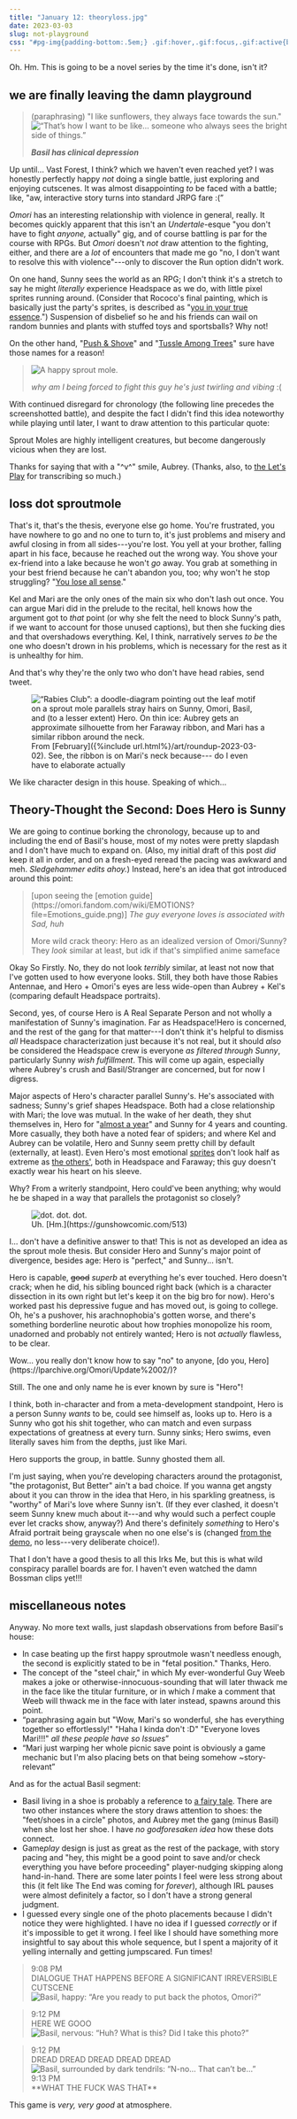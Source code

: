 ```yaml
---
title: "January 12: theoryloss.jpg"
date: 2023-03-03
slug: not-playground
css: "#pg-img{padding-bottom:.5em;} .gif:hover,.gif:focus,.gif:active{background-image:url(../assets/img/rcy_160.gif);} /*if custom css you'll have to re-add these*/ figcaption{max-width:400px; margin:-1em auto 0;} main li{margin:.25em 0;} hr{margin:3em 0 2em;} hr+h2{font-size:1.25em !important; font-style:italic; color:#bfbfbf !important;}"
---
```

Oh. Hm. This is going to be a novel series by the time it's done, isn't it?

## we are finally leaving the damn playground
<blockquote class="dc" markdown="1">
(paraphrasing) "I like sunflowers, they always face towards the sun."

<img src="https://cdn.discordapp.com/attachments/483318565022203904/1063263934389436556/image.png" alt="“That’s how I want to be like… someone who always sees the bright side of things.”">

***Basil has clinical depression***
</blockquote>

Up until... Vast Forest, I think? which we haven't even reached yet? I was honestly perfectly happy *not* doing a single battle, just exploring and enjoying cutscenes. It was almost disappointing *to* be faced with a battle; like, "aw, interactive story turns into standard JRPG fare :(”

<i class="omo">Omori</i> has an interesting relationship with violence in general, really. It becomes quickly apparent that this isn't an <i>Undertale</i>-esque "you don't have to fight *anyone,* actually" gig, and of course battling is par for the course with RPGs. But <i class="omo">Omori</i> doesn't *not* draw attention to the fighting, either, and there are a *lot* of encounters that made me go "no, I don't want to resolve this with violence"---only to discover the Run option didn't work.

On one hand, Sunny sees the world as an RPG; I don't think it's a stretch to say he might *literally* experience Headspace as we do, with little pixel sprites running around. (Consider that Rococo's final painting, which is basically just the party's sprites, is described as "[you in your true essence](https://omori.fandom.com/wiki/ROCOCO#COMMISSIONS).") Suspension of disbelief so he and his friends can wail on random bunnies and plants with stuffed toys and sportsballs? Why not!

On the other hand, "[Push & Shove](https://omori.bandcamp.com/track/push-shove)" and "[Tussle Among Trees](https://omori.bandcamp.com/track/tussle-among-trees)" sure have those names for a reason!

<blockquote class="dc" markdown="1">
<img src="https://cdn.discordapp.com/attachments/483318565022203904/1063266441438187580/image.png" alt="A happy sprout mole." title="A happy sprout mole.">

<em>why am I being forced to fight this guy he's just twirling and vibing</em> :(
</blockquote>

With continued disregard for chronology (the following line precedes the screenshotted battle), and despite the fact I didn't find this idea noteworthy while playing until later, I want to draw attention to this particular quote:

<div class="box"><p>Sprout Moles are highly intelligent creatures, but become dangerously vicious when they are lost.</p></div>

Thanks for saying that with a "^v^" smile, Aubrey. (Thanks, also, to [the Let's Play](https://lparchive.org/Omori/Update%2003/) for transcribing so much.)

## loss dot sproutmole
That's it, that's the thesis, everyone else go home. You're frustrated, you have nowhere to go and no one to turn to, it's just problems and misery and awful closing in from all sides---you're lost. You yell at your brother, falling apart in his face, because he reached out the wrong way. You shove your ex-friend into a lake because he won't *go* away. You grab at something in your best friend because he can't abandon you, too; why won't he stop struggling? "[You lose all sense](https://lparchive.org/Omori/Update%2075/)."

Kel and Mari are the only ones of the main six who don't lash out once. You can argue Mari did in the prelude to the recital, hell knows how the argument got to *that* point (or why she felt the need to block Sunny's path, if we want to account for those unused captions), but then she fucking dies and that overshadows everything. Kel, I think, narratively serves *to be* the one who doesn't drown in his problems, which is necessary for the rest as it is unhealthy for him.

And that's why they're the only two who don't have head rabies, send tweet.

<figure class="doodl"><img src="{%include url.html%}/assets/img/misc/rabies.png" alt="“Rabies Club”: a doodle-diagram pointing out the leaf motif on a sprout mole parallels stray hairs on Sunny, Omori, Basil, and (to a lesser extent) Hero. On thin ice: Aubrey gets an approximate silhouette from her Faraway ribbon, and Mari has a similar ribbon around the neck.">
<figcaption markdown="1">
From [February]({%include url.html%}/art/roundup-2023-03-02). See, the ribbon is on Mari's neck because--- do I even have to elaborate actually
</figcaption></figure>

We like character design in this house. Speaking of which...

## Theory-Thought the Second: Does Hero is Sunny
We are going to continue borking the chronology, because up to and including the end of Basil's house, most of my notes were pretty slapdash and I don't have much to expand on. (Also, my initial draft of this post *did* keep it all in order, and on a fresh-eyed reread the pacing was awkward and meh. *Sledgehammer edits ahoy.*) Instead, here's an idea that got introduced around this point:

<blockquote class="dc" markdown="1">
<span class="not-dc">[upon seeing the [emotion guide](https://omori.fandom.com/wiki/EMOTIONS?file=Emotions_guide.png)]</span>  
<i>The guy everyone loves is associated with Sad, huh</i>

More wild crack theory: Hero as an idealized version of Omori/Sunny? They *look* similar at least, but idk if that's simplified anime sameface
</blockquote>

Okay So Firstly. No, they do not look *terribly* similar, at least not now that I've gotten used to how everyone looks. Still, they both have those Rabies Antennae, and Hero + Omori's eyes are less wide-open than Aubrey + Kel's (comparing default Headspace portraits).

Second, yes, of course Hero is A Real Separate Person and not wholly a manifestation of Sunny's imagination. Far as Headspace!Hero is concerned, and the rest of the gang for that matter---I don't think it's helpful to dismiss *all* Headspace characterization just because it's not real, but it should *also* be considered the Headspace crew is everyone *as filtered through Sunny*, particularly Sunny *wish fulfillment*. This will come up again, especially where Aubrey's crush and Basil/Stranger are concerned, but for now I digress.

Major aspects of Hero's character parallel Sunny's. He's associated with sadness; Sunny's grief shapes Headspace. Both had a close relationship with Mari; the love was mutual. In the wake of her death, they shut themselves in, Hero for "[almost a year](https://piped.video/watch?v=JYLbGKHc-DM&t=76)" and Sunny for 4 years and counting. More casually, they both have a noted fear of spiders; and where Kel and Aubrey can be volatile, Hero and Sunny seem pretty chill by default (externally, at least). Even Hero's most emotional [sprites](https://omori.fandom.com/wiki/HERO#FACES) don't look half as extreme as [the others'](https://omori.fandom.com/wiki/EMOTIONS#GALLERY), both in Headspace and Faraway; this guy doesn't exactly wear his heart on his sleeve.

Why? From a writerly standpoint, Hero could've been anything; why would he be shaped in a way that parallels the protagonist so closely?

<figure class="doodl"><img src="{%include url.html%}/assets/img/misc/why.png" alt="dot. dot. dot." title="dot. dot. dot.">
<figcaption markdown="1">
Uh. [Hm.](https://gunshowcomic.com/513)
</figcaption></figure>

I... don't have a definitive answer to that! This is not as developed an idea as the sprout mole thesis. But consider Hero and Sunny's major point of divergence, besides age: Hero is "perfect," and Sunny... isn't.

Hero is capable, ~~good~~ *superb* at everything he's ever touched. Hero doesn't crack; when he did, his sibling bounced right back (which is a character dissection in its own right but let's keep it on the big bro for now). Hero's worked past his depressive fugue and has moved out, is going to college. Oh, he's a pushover, his arachnophobia's gotten worse, and there's something borderline neurotic about how trophies monopolize his room, unadorned and probably not entirely wanted; Hero is not *actually* flawless, to be clear.

<div class="box" markdown="1">
Wow... you really don't know how to say "no" to anyone, [do you, Hero](https://lparchive.org/Omori/Update%2002/)?
</div>

Still. The one and only name he is ever known by sure is "Hero"!

I think, both in-character and from a meta-development standpoint, Hero is a person Sunny *wants* to be, could see himself as, looks up to. Hero is a Sunny who got his shit together, who can match and even surpass expectations of greatness at every turn. Sunny sinks; Hero swims, even literally saves him from the depths, just like Mari.

Hero supports the group, in battle. Sunny ghosted them all.

I'm just saying, when you're developing characters around the protagonist, "the protagonist, But Better" ain't a bad choice. If you wanna get angsty about it you can throw in the idea that Hero, in his sparkling greatness, is "worthy" of Mari's love where Sunny isn't. (If they ever clashed, it doesn't seem Sunny knew much about it---and why would such a perfect couple ever let cracks show, anyway?) And there's definitely *something* to Hero's <span class="omo">Afraid</span> portrait being grayscale when no one else's is (changed [from the demo](https://omori.fandom.com/wiki/HERO#TRIVIA), no less---very deliberate choice!).

That I don't have a good thesis to all this Irks&nbsp;Me, but this is what wild conspiracy parallel boards are for. I haven't even watched the damn Bossman clips yet!!!

## miscellaneous notes
Anyway. No more text walls, just slapdash observations from before Basil's house:

- In case beating up the first happy sproutmole wasn't needless enough, the second is explicitly stated to be in "fetal position." Thanks, Hero.
- The concept of the "steel chair," in which My ever-wonderful Guy Weeb makes a joke or otherwise-innocuous-sounding that will later thwack me in the face like the titular furniture, or in which *I* make a comment that Weeb will thwack me in the face with later instead, spawns around this point.
- <q class="dc">paraphrasing again but "Wow, Mari's so wonderful, she has everything together so effortlessly!" "Haha I kinda don't :D" "Everyone loves Mari!!!" *all these people have so Issues*</q>
- <q class="dc">Mari just warping her whole picnic save point is obviously a game mechanic but I'm also placing bets on that being somehow ~story-relevant</q>

And as for the actual Basil segment:

- Basil living in a shoe is probably a reference to [a fairy tale](https://en.wikipedia.org/wiki/There_was_an_Old_Woman_Who_Lived_in_a_Shoe). There are two other instances where the story draws attention to shoes: the "feet/shoes in a circle" photos, and Aubrey met the gang (minus Basil) when she lost her shoe. I have *no godforesaken idea* how these dots connect.
- Game*play* design is just as great as the rest of the package, with story pacing and "hey, this might be a good point to save and/or check everything you have before proceeding" player-nudging skipping along hand-in-hand. There are some later points I feel were less strong about this (it felt like The End was coming for *forever*), although IRL pauses were almost definitely a factor, so I don't have a strong general judgment.
- I guessed every single one of the photo placements because I didn't notice they were highlighted. I have no idea if I guessed *correctly* or if it's impossible to get it wrong. I feel like I should have something more insightful to say about this whole sequence, but I spent a majority of it yelling internally and getting jumpscared. Fun times!

<blockquote class="dc" markdown="1">
<div class="dc-info"><span class="time">9:08 PM</span></div>
<strong style="font-weight:normal;text-transform:uppercase;">dialogue that happens before a significant irreversible cutscene</strong>

<img src="https://cdn.discordapp.com/attachments/483318565022203904/1063278418680103002/image.png" alt="Basil, happy: “Are you ready to put back the photos, Omori?”">
</blockquote><blockquote class="dc" markdown="1">
<div class="dc-info"><span class="time">9:12 PM</span></div>
<em style="font-style:normal;text-transform:uppercase;">here we gooo</em>

<img src="https://cdn.discordapp.com/attachments/483318565022203904/1063279259482857472/image.png" alt="Basil, nervous: “Huh? What is this? Did I take this photo?”">
</blockquote><blockquote class="dc">
<div class="msg" markdown="1">
<div class="dc-info"><span class="time">9:12 PM</span></div>
<em style="text-transform:uppercase;font-style:normal;">dread dread dread dread dread</em>

<img src="https://cdn.discordapp.com/attachments/483318565022203904/1063279433483563088/image.png" alt="Basil, surrounded by dark tendrils: “N-no… That can’t be…”">
</div><div class="msg" markdown="1">
<div class="dc-info"><span class="time">9:13 PM</span></div>
**<em style="text-transform:uppercase;font-style:normal;">What the fuck was that</em>**
</div></blockquote>

This game is *very, very good* at atmosphere.